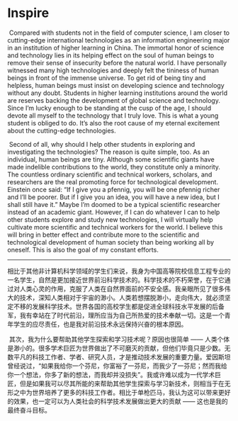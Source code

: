 # Inspire

​    Compared with students not in the field of computer science, I am closer to cutting-edge international technologies as an information engineering major in an institution of higher learning in China. The immortal honor of science and technology lies in its helping effect on the soul of human beings to remove their sense of insecurity before the natural world. I have personally witnessed many high technologies and deeply felt the tininess of human beings in front of the immense universe. To get rid of being tiny and helpless, human beings must insist on developing science and technology without any doubt. Students in higher learning institutions around the world are reserves backing the development of global science and technology. Since I’m lucky enough to be standing at the cusp of the age, I should devote all myself to the technology that I truly love. This is what a young student is obliged to do. It’s also the root cause of my eternal excitement about the cutting-edge technologies.

​    Second of all, why should I help other students in exploring and investigating the technologies? The reason is quite simple, too. As an individual, human beings are tiny. Although some scientific giants have made indelible contributions to the world, they constitute only a minority. The countless ordinary scientific and technical workers, scholars, and researchers are the real promoting force for technological development. Einstein once said: “If I give you a pfennig, you will be one pfennig richer and I’ll be poorer. But if I give you an idea, you will have a new idea, but I shall still have it.” Maybe I’m doomed to be a typical scientific researcher instead of an academic giant. However, if I can do whatever I can to help other students explore and study new technologies, I will virtually help cultivate more scientific and technical workers for the world. I believe this will bring in better effect and contribute more to the scientific and technological development of human society than being working all by oneself. This is also the goal of my constant efforts.

---

​        相比于其他非计算机科学领域的学生们来说，我身为中国高等院校信息工程专业的一名学生，自然是更加接近世界前沿科学技术的。科学技术的不朽荣誉，在于它通过对人类心灵的作用，克服了人类在自然界面前的不安全感。我亲眼所见了很多伟大的技术，深知人类相对于宇宙的渺小。人类若想摆脱渺小，走向伟大，就必须坚定不移的发展科学技术。世界各国的高校学生都是促进全球科技水平发展的后备军，我有幸站在了时代前沿，理所应当为自己所热爱的技术奉献一切。这是一个青年学生的应尽责任，也是我对前沿技术永远保持兴奋的根本原因。

​        其次，我为什么要帮助其他学生探索和学习技术呢？原因也很简单 —— 人类个体是渺小的。很多学术巨匠为世界做出了不可磨灭的贡献，但他们毕竟只是少数。无数平凡的科技工作者、学者、研究人员，才是推动技术发展的重要力量。爱因斯坦曾经说过，“如果我给你一个芬尼，你富裕了一芬尼，而我少了一芬尼；然而我给你一个想法，你多了新的想法，而我却并没损失”。我或许难以成为一代学术巨匠，但是如果我可以尽其所能的来帮助其他学生探索与学习新技术，则相当于在无形之中为世界培养了更多的科技工作者。相比于单枪匹马，我认为这可以带来更好的效果，也一定可以为人类社会的科学技术发展做出更大的贡献 —— 这也是我的最终奋斗目标。